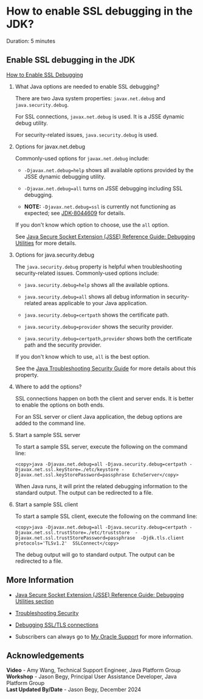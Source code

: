 # How to enable SSL debugging in the JDK?
Duration: 5 minutes

## Enable SSL debugging in the JDK

[How to Enable SSL Debugging](videohub:1_5vweehhb)

1. What Java options are needed to enable SSL debugging?

    There are two Java system properties: `javax.net.debug` and `java.security.debug`.

    For SSL connections, `javax.net.debug` is used. It is a JSSE dynamic debug utility.

    For security-related issues, `java.security.debug` is used.


2. Options for javax.net.debug

    Commonly-used options for `javax.net.debug` include:

    - `-Djavax.net.debug=help` shows all available options provided by the JSSE dynamic debugging utility.

    - `-Djavax.net.debug=all` turns on JSSE debugging including SSL debugging.

    - **NOTE:** `-Djavax.net.debug=ssl` is currently not functioning as expected; see [JDK-8044609](https://bugs.openjdk.org/browse/JDK-8044609) for details.

    If you don't know which option to choose, use the `all` option.

    See [Java Secure Socket Extension (JSSE) Reference Guide: Debugging Utilities](https://docs.oracle.com/javase/8/docs/technotes/guides/security/jsse/JSSERefGuide.html#Debug) for more details.


3. Options for java.security.debug

    The `java.security.debug` property is helpful when troubleshooting security-related issues. Commonly-used options include:

    - `java.security.debug=help` shows all the available options.

    - `java.security.debug=all` shows all debug information in security-related areas applicable to your Java application.

    - `java.security.debug=certpath` shows the certificate path.

    - `java.security.debug=provider` shows the security provider.

    - `java.security.debug=certpath,provider` shows both the certificate path and the security provider.

    If you don't know which to use, `all` is the best option.

    See the [Java Troubleshooting Security Guide](https://docs.oracle.com/javase/8/docs/technotes/guides/security/troubleshooting-security.html) for more details about this property.


4. Where to add the options?

    SSL connections happen on both the client and server ends. It is better to enable the options on both ends.

    For an SSL server or client Java application, the debug options are added to the command line.


5. Start a sample SSL server

    To start a sample SSL server, execute the following on the command line:

    ```
    <copy>java -Djavax.net.debug=all -Djava.security.debug=certpath -Djavax.net.ssl.keyStore=./etc/keystore -Djavax.net.ssl.keyStorePassword=passphrase EchoServer</copy>
    ```

    When Java runs, it will print the related debugging information to the standard output. The output can be redirected to a file.


6. Start a sample SSL client

    To start a sample SSL client, execute the following on the command line:

    ```
    <copy>java -Djavax.net.debug=all -Djava.security.debug=certpath -Djavax.net.ssl.trustStore=./etc/truststore  -Djavax.net.ssl.trustStorePassword=passphrase  -Djdk.tls.client protocols='TLSv1.2'  SSLConnect</copy>
    ```

    The debug output will go to standard output. The output can be redirected to a file.


## More Information

- [Java Secure Socket Extension (JSSE) Reference Guide: Debugging Utilities section](https://docs.oracle.com/javase/8/docs/technotes/guides/security/jsse/JSSERefGuide.html#Debug) 

- [Troubleshooting Security](https://docs.oracle.com/javase/8/docs/technotes/guides/security/troubleshooting-security.html)

- [Debugging SSL/TLS connections](https://docs.oracle.com/javase/8/docs/technotes/guides/security/jsse/ReadDebug.html) 

- Subscribers can always go to [My Oracle Support](https://support.oracle.com/portal/) for more information.

## Acknowledgements
**Video** - Amy Wang, Technical Support Engineer, Java Platform Group  
**Workshop** -  Jason Begy, Principal User Assistance Developer, Java Platform Group  
**Last Updated By/Date** - Jason Begy,  December 2024



